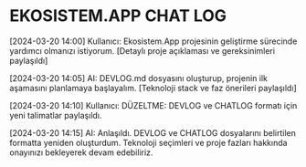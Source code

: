 # EKOSISTEM.APP CHAT LOG

[2024-03-20 14:00] Kullanıcı: 
Ekosistem.App projesinin geliştirme sürecinde yardımcı olmanızı istiyorum. [Detaylı proje açıklaması ve gereksinimleri paylaşıldı]

[2024-03-20 14:05] AI: 
DEVLOG.md dosyasını oluşturup, projenin ilk aşamasını planlamaya başlayalım. [Teknoloji stack ve faz önerileri paylaşıldı]

[2024-03-20 14:10] Kullanıcı:
DÜZELTME: DEVLOG ve CHATLOG formatı için yeni talimatlar paylaşıldı.

[2024-03-20 14:15] AI:
Anlaşıldı. DEVLOG ve CHATLOG dosyalarını belirtilen formatta yeniden oluşturdum. Teknoloji seçimleri ve proje fazları hakkında onayınızı bekleyerek devam edebiliriz. 